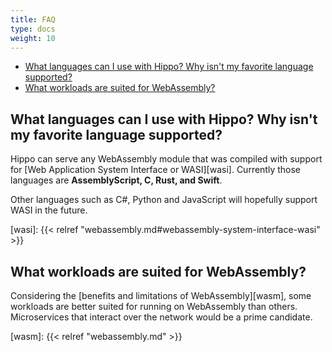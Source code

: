 ```yaml
---
title: FAQ
type: docs
weight: 10
---
```


* [What languages can I use with Hippo? Why isn't my favorite language supported?](#what-languages-can-i-use-with-hippo-why-isnt-my-favorite-language-supported)
* [What workloads are suited for WebAssembly?](#what-workloads-are-suited-for-webassembly)

## What languages can I use with Hippo? Why isn't my favorite language supported?

Hippo can serve any WebAssembly module that was compiled with support for [Web Application System Interface or WASI][wasi].
Currently those languages are **AssemblyScript, C, Rust, and Swift**.

Other languages such as C#, Python and JavaScript will hopefully support WASI in the future.

[wasi]: {{< relref "webassembly.md#webassembly-system-interface-wasi" >}}

## What workloads are suited for WebAssembly?

Considering the [benefits and limitations of WebAssembly][wasm], some workloads are better suited for running on WebAssembly than others. Microservices that interact over the network would be a prime candidate.

[wasm]: {{< relref "webassembly.md" >}}
